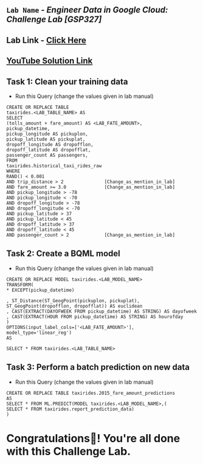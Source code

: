 ## `Lab Name` - *Engineer Data in Google Cloud: Challenge Lab [GSP327]*

## Lab Link - [Click Here](https://www.cloudskillsboost.google/focuses/12379?parent=catalog)

## [YouTube Solution Link](https://youtu.be/sK_gAUwzPQc)

## Task 1: Clean your training data

- Run this Query (change the values given in lab manual)

```
CREATE OR REPLACE TABLE
taxirides.<LAB_TABLE_NAME> AS
SELECT
(tolls_amount + fare_amount) AS <LAB_FATE_AMOUNT>,
pickup_datetime,
pickup_longitude AS pickuplon,
pickup_latitude AS pickuplat,
dropoff_longitude AS dropofflon,
dropoff_latitude AS dropofflat,
passenger_count AS passengers,
FROM
taxirides.historical_taxi_rides_raw
WHERE
RAND() < 0.001
AND trip_distance > 2               [Change_as_mention_in_lab]
AND fare_amount >= 3.0              [Change_as_mention_in_lab]
AND pickup_longitude > -78
AND pickup_longitude < -70
AND dropoff_longitude > -78
AND dropoff_longitude < -70
AND pickup_latitude > 37
AND pickup_latitude < 45
AND dropoff_latitude > 37
AND dropoff_latitude < 45
AND passenger_count > 2             [Change_as_mention_in_lab]
```

## Task 2: Create a BQML model

-  Run this Query (change the values given in lab manual)
```
CREATE OR REPLACE MODEL taxirides.<LAB_MODEL_NAME>
TRANSFORM(
* EXCEPT(pickup_datetime)
 
, ST_Distance(ST_GeogPoint(pickuplon, pickuplat), ST_GeogPoint(dropofflon, dropofflat)) AS euclidean
, CAST(EXTRACT(DAYOFWEEK FROM pickup_datetime) AS STRING) AS dayofweek
, CAST(EXTRACT(HOUR FROM pickup_datetime) AS STRING) AS hourofday
)
OPTIONS(input_label_cols=['<LAB_FATE_AMOUNT>'], model_type='linear_reg')
AS
 
SELECT * FROM taxirides.<LAB_TABLE_NAME>
```

## Task 3: Perform a batch prediction on new data

-  Run this Query (change the values given in lab manual)
```
CREATE OR REPLACE TABLE taxirides.2015_fare_amount_predictions
AS
SELECT * FROM ML.PREDICT(MODEL taxirides.<LAB_MODEL_NAME>,(
SELECT * FROM taxirides.report_prediction_data)
)
```

# Congratulations🎉! You're all done with this Challenge Lab.